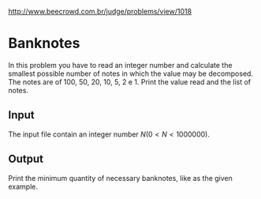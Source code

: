 http://www.beecrowd.com.br/judge/problems/view/1018

# Banknotes

In this problem you have to read an integer number
and calculate the smallest possible number of notes
in which the value may be decomposed. The notes are
of 100, 50, 20, 10, 5, 2 e 1. Print the value read
and the list of notes.

## Input

The input file contain an integer number $N (0 \lt N \lt 1000000)$.

## Output

Print the minimum quantity of necessary banknotes,
like as the given example.
